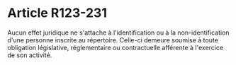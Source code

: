 # Article R123-231

Aucun effet juridique ne s'attache à l'identification ou à la non-identification d'une personne inscrite au répertoire. Celle-ci demeure soumise à toute obligation législative, réglementaire ou contractuelle afférente à l'exercice de son activité.